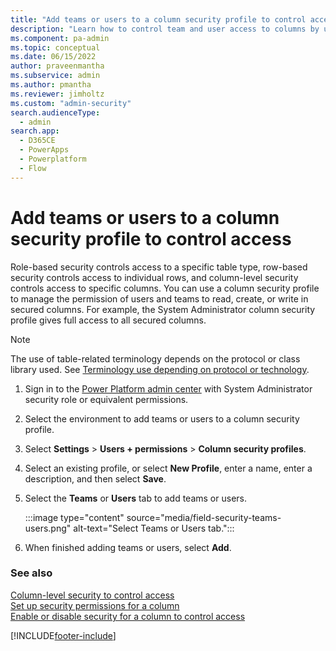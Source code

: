 ```yaml
---
title: "Add teams or users to a column security profile to control access"
description: "Learn how to control team and user access to columns by using column security profiles. Manage permission to read, create, or write in secured column."
ms.component: pa-admin
ms.topic: conceptual
ms.date: 06/15/2022
author: praveenmantha
ms.subservice: admin
ms.author: pmantha
ms.reviewer: jimholtz
ms.custom: "admin-security"
search.audienceType: 
  - admin
search.app:
  - D365CE
  - PowerApps
  - Powerplatform
  - Flow
---
```

# Add teams or users to a column security profile to control access

Role-based security controls access to a specific table type, row-based security controls access to individual rows, and column-level security controls access to specific columns. You can use a column security profile to manage the permission of users and teams to read, create, or write in secured columns. For example, the System Administrator column security profile gives full access to all secured columns.  

> [!NOTE]
> The use of table-related terminology depends on the protocol or class library used. See [Terminology use depending on protocol or technology](/power-apps/developer/data-platform/understand-terminology).
  
1. Sign in to the [Power Platform admin center](https://admin.powerplatform.microsoft.com) with System Administrator security role or equivalent permissions.

2. Select the environment to add teams or users to a column security profile. 

3. Select **Settings** > **Users + permissions** > **Column security profiles**.  

4. Select an existing profile, or select **New Profile**, enter a name, enter a description, and then select **Save**.  

5. Select the **Teams** or **Users** tab to add teams or users. 

   :::image type="content" source="media/field-security-teams-users.png" alt-text="Select Teams or Users tab.":::

6. When finished adding teams or users, select **Add**. 

  
### See also  
[Column-level security to control access](field-level-security.md) <br />
[Set up security permissions for a column](set-up-security-permissions-field.md)   <br />
[Enable or disable security for a column to control access](enable-disable-security-field.md)  
 




[!INCLUDE[footer-include](../includes/footer-banner.md)]
